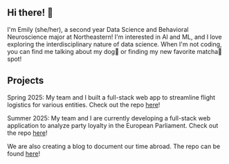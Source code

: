 ## Hi there! 👋

I'm Emily (she/her), a second year Data Science and Behavioral Neuroscience major at Northeastern! I'm interested in AI and ML, and I love exploring the interdisciplinary nature of data science. When I'm not coding, you can find me talking about my dog🐶 or finding my new favorite matcha🍵 spot!

## Projects
Spring 2025: My team and I built a full-stack web app to streamline flight logistics for various entities. Check out the repo [here](https://github.com/abby-stevenson/AltitudeAnalysts)!

Summer 2025: My team and I are currently developing a full-stack web application to analyze party loyalty in the European Parliament. Check out the repo [here](https://github.com/siennaboos/PartyLoyaltyProject)!

We are also creating a blog to document our time abroad. The repo can be found [here](https://github.com/alexangione419/BelgianBloggers)!



<!--
**emilygm3/emilygm3** is a ✨ _special_ ✨ repository because its `README.md` (this file) appears on your GitHub profile.

Here are some ideas to get you started:

- 🔭 I’m currently working on ...
- 🌱 I’m currently learning ...
- 👯 I’m looking to collaborate on ...
- 🤔 I’m looking for help with ...
- 💬 Ask me about ...
- 📫 How to reach me: ...
- 😄 Pronouns: ...
- ⚡ Fun fact: ...
-->
